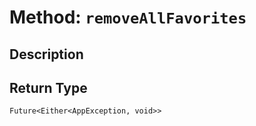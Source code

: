 # Method: `removeAllFavorites`

## Description



## Return Type
`Future<Either<AppException, void>>`

